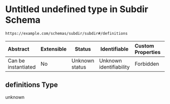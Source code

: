 # Untitled undefined type in Subdir Schema

```txt
https://example.com/schemas/subdir/subdir#/definitions
```




| Abstract            | Extensible | Status         | Identifiable            | Custom Properties | Additional Properties | Access Restrictions | Defined In                                                                                    |
| :------------------ | ---------- | -------------- | ----------------------- | :---------------- | --------------------- | ------------------- | --------------------------------------------------------------------------------------------- |
| Can be instantiated | No         | Unknown status | Unknown identifiability | Forbidden         | Allowed               | none                | [subdir.schema.json\*](../generated-schemas/subdir/subdir.schema.json "open original schema") |

## definitions Type

unknown
